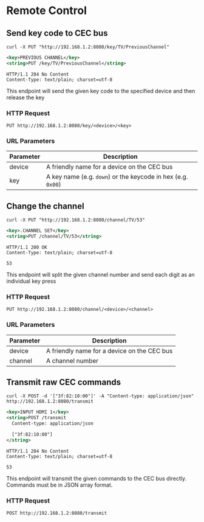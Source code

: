 # Remote Control

## Send key code to CEC bus

```shell
curl -X PUT "http://192.168.1.2:8080/key/TV/PreviousChannel"
```

```xml
<key>PREVIOUS CHANNEL</key>
<string>PUT /key/TV/PreviousChannel</string>
```

```http
HTTP/1.1 204 No Content
Content-Type: text/plain; charset=utf-8
```

This endpoint will send the given key code to the specified device and then release the key

### HTTP Request

`PUT http://192.168.1.2:8080/key/<device>/<key>`

### URL Parameters

| Parameter | Description                                                  |
|-----------|--------------------------------------------------------------|
| device    | A friendly name for a device on the CEC bus                  |
| key       | A key name (e.g. `down`) or the keycode in hex (e.g. `0x00`) |

## Change the channel

```shell
curl -X PUT "http://192.168.1.2:8080/channel/TV/53"
```

```xml
<key>.CHANNEL SET</key>
<string>PUT /channel/TV/53</string>
```

```http
HTTP/1.1 200 OK
Content-Type: text/plain; charset=utf-8

53
```

This endpoint will split the given channel number and send each digit as an individual key press

### HTTP Request

`PUT http://192.168.1.2:8080/channel/<device>/<channel>`

### URL Parameters

| Parameter | Description                                  |
|-----------|----------------------------------------------|
| device    | A friendly name for a device on the CEC bus  |
| channel   | A channel number                             |

## Transmit raw CEC commands

```shell
curl -X POST -d '["3f:82:10:00"]' -A "Content-type: application/json" http://192.168.1.2:8080/transmit
```

```xml
<key>INPUT HDMI 1</key>
<string>POST /transmit
  Content-type: application/json

  ["3f:82:10:00"]
</string>
```

```http
HTTP/1.1 204 No Content
Content-Type: text/plain; charset=utf-8

53
```

This endpoint will transmit the given commands to the CEC bus directly. Commands must be in JSON array format. 

### HTTP Request

`POST http://192.168.1.2:8080/transmit`